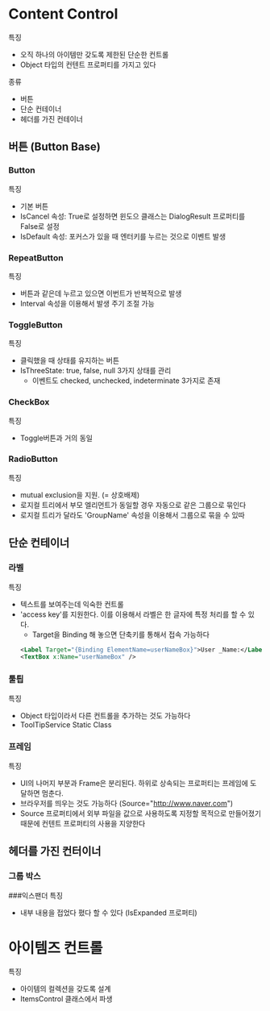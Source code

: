 # Content Control
특징
- 오직 하나의 아이템만 갖도록 제한된 단순한 컨트롤
- Object 타입의 컨텐트 프로퍼티를 가지고 있다

종류
- 버튼
- 단순 컨테이너
- 헤더를 가진 컨테이너

## 버튼 (Button Base)
### Button
특징
- 기본 버튼
- IsCancel 속성: True로 설정하면 윈도으 클래스는 DialogResult 프로퍼티를 False로 설정
- IsDefault 속성: 포커스가 있을 때 엔터키를 누르는 것으로 이벤트 발생
### RepeatButton
특징
- 버튼과 같은데 누르고 있으면 이번트가 반복적으로 발생
- Interval 속성을 이용해서 발생 주기 조절 가능
### ToggleButton
특징
- 클릭했을 때 상태를 유지하는 버튼
- IsThreeState: true, false, null 3가지 상태를 관리
   - 이벤트도 checked, unchecked, indeterminate 3가지로 존재
### CheckBox
특징
- Toggle버튼과 거의 동일
### RadioButton
특징
- mutual exclusion을 지원. (= 상호배제)
- 로지컬 트리에서 부모 엘리먼트가 동일할 경우 자동으로 같은 그룹으로 묶인다
- 로지컬 트리가 달라도 'GroupName' 속성을 이용해서 그룹으로 묶을 수 있따

## 단순 컨테이너
### 라벨
특징
- 텍스트를 보여주는데 익숙한 컨트롤
- 'access key'를 지원한다. 이를 이용해서 라벨은 한 글자에 특정 처리를 할 수 있다. 
   - Target을 Binding 해 놓으면 단축키를 통해서 접속 가능하다
   ```xml
   <Label Target="{Binding ElementName=userNameBox}">User _Name:</Label>
   <TextBox x:Name="userNameBox" />
   ```
### 툴틥
특징
- Object 타입이라서 다른 컨트롤을 추가하는 것도 가능하다
- ToolTipService Static Class
### 프레임
특징
- UI의 나머지 부분과 Frame은 분리된다. 하위로 상속되는 프로퍼티는 프레임에 도달하면 멈춘다. 
- 브라우저를 띄우는 것도 가능하다 (Source="http://www.naver.com")
- Source 프로퍼티에서 외부 파일을 값으로 사용하도록 지정할 목적으로 만들어졌기 때문에 컨텐트 프로퍼티의 사용을 지양한다
## 헤더를 가진 컨터이너
### 그룹 박스
###익스팬더
특징
- 내부 내용을 접었다 폈다 할 수 있다 (IsExpanded 프로퍼티)

# 아이템즈 컨트롤
특징
- 아이템의 컬렉션을 갖도록 설계
- ItemsControl 클래스에서 파생

